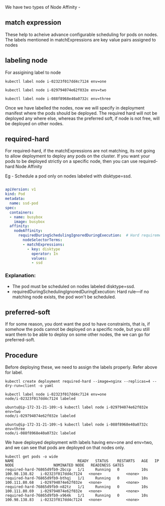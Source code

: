 
We have two types of Node Affinity -


## match expression

These help to acheive advance configurable scheduling for pods on nodes. The labels mentioned in matchExpressions are key value pairs assigned to nodes

## labeling node

For assigining label to node 

`kubectl label node i-02323f017dd4c7124 env=one`

`kubectl label node i-029794074e62f032e env=two`

`kubectl label node i-088f8968e40a0732c env=three`

Once we have labelled the nodes, now we will specify in deployment manifest where the pods should be deployed.
The required hard will not be deployed any where else, whereas the preferred soft, if node is not free, will be deployed on other nodes.


## required-hard

For required-hard, if the matchExpressions are not matching, its not going to allow deployment to deploy any pods on the cluster. If you want your pods to be deployed strictly on a specific node, then you can use required-hard Node Affinity

Eg - Schedule a pod only on nodes labeled with disktype=ssd.

```yaml

apiVersion: v1
kind: Pod
metadata:
  name: ssd-pod
spec:
  containers:
  - name: busybox
    image: busybox
  affinity:
    nodeAffinity:
      requiredDuringSchedulingIgnoredDuringExecution:  # Hard requirement
        nodeSelectorTerms:
        - matchExpressions:
          - key: disktype
            operator: In
            values:
            - ssd

```

### Explanation:

- The pod must be scheduled on nodes labeled disktype=ssd.
- requiredDuringSchedulingIgnoredDuringExecution: Hard rule—if no matching node exists, the pod won't be scheduled.


## preferred-soft

If for some reason, you dont want the pod to have constraints, that is, if somehow the pods cannot be deployed on a specific node, but you still want them to be able to deploy on some other nodes, the we can go for preferred-soft.


## Procedure

Before deploying these, we need to assign the labels properly. Refer above for label.


`kubectl create deployment required-hard --image=nginx --replicas=4 --dry-run=client -o yaml`
```
kubectl label node i-02323f017dd4c7124 env=one
node/i-02323f017dd4c7124 labeled
```
```
ubuntu@ip-172-31-21-109:~$ kubectl label node i-029794074e62f032e env=two
node/i-029794074e62f032e labeled
```
```
ubuntu@ip-172-31-21-109:~$ kubectl label node i-088f8968e40a0732c env=three
node/i-088f8968e40a0732c labeled

```

We have deployed deployment with labels having env=one and env=two, and we can see that pods are deployed on that nodes only.

```
kubectl get pods -o wide
NAME                             READY   STATUS    RESTARTS   AGE   IP              NODE                  NOMINATED NODE   READINESS GATES
required-hard-76865d9fb9-2bccp   1/1     Running   0          10s   100.98.138.82   i-02323f017dd4c7124   <none>           <none>
required-hard-76865d9fb9-bthqj   1/1     Running   0          10s   100.111.80.68   i-029794074e62f032e   <none>           <none>
required-hard-76865d9fb9-n82tz   1/1     Running   0          10s   100.111.80.69   i-029794074e62f032e   <none>           <none>
required-hard-76865d9fb9-x964k   1/1     Running   0          10s   100.98.138.83   i-02323f017dd4c7124   <none>           <none>

```

